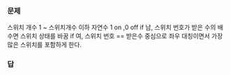 ### 문제
스위치 개수
1 ~ 스위치개수 이하 자연수
1 on ,0 off
if 남, 스위치 번호가 받은 수의 배수면 스위치 상태를 바꿈
if 여, 스위치 번호 == 받은수 중심으로 좌우 대칭이면서 가장 많은 스위치를 포함하게 한다.

### 답